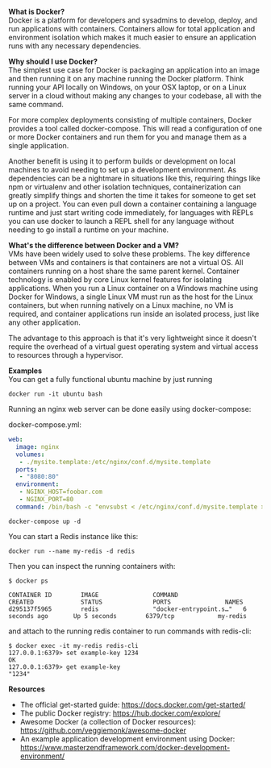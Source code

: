 **What is Docker?**  
Docker is a platform for developers and sysadmins to develop, deploy, and run applications with containers. Containers allow for total application and environment isolation which makes it much easier to ensure an application runs with any necessary dependencies.

**Why should I use Docker?**  
The simplest use case for Docker is packaging an application into an image and then running it on any machine running the Docker platform. Think running your API locally on Windows, on your OSX laptop, or on a Linux server in a cloud without making any changes to your codebase, all with the same command.

For more complex deployments consisting of multiple containers, Docker provides a tool called docker-compose. This will read a configuration of one or more Docker containers and run them for you and manage them as a single application.

Another benefit is using it to perform builds or development on local machines to avoid needing to set up a development environment. As dependencies can be a nightmare in situations like this, requiring things like npm or virtualenv and other isolation techniques, containerization can greatly simplify things and shorten the time it takes for someone to get set up on a project. You can even pull down a container containing a language runtime and just start writing code immediately, for languages with REPLs you can use docker to launch a REPL shell for any language without needing to go install a runtime on your machine.

**What's the difference between Docker and a VM?**  
VMs have been widely used to solve these problems. The key difference between VMs and containers is that containers are not a virtual OS. All containers running on a host share the same parent kernel. Container technology is enabled by core Linux kernel features for isolating applications. When you run a Linux container on a Windows machine using Docker for Windows, a single Linux VM must run as the host for the Linux containers, but when running natively on a Linux machine, no VM is required, and container applications run inside an isolated process, just like any other application.

The advantage to this approach is that it's very lightweight since it doesn't require the overhead of a virtual guest operating system and virtual access to resources through a hypervisor.

**Examples**  
You can get a fully functional ubuntu machine by just running

```
docker run -it ubuntu bash
```

Running an nginx web server can be done easily using docker-compose:

docker-compose.yml:
```yml
web:
  image: nginx
  volumes:
   - ./mysite.template:/etc/nginx/conf.d/mysite.template
  ports:
   - "8080:80"
  environment:
   - NGINX_HOST=foobar.com
   - NGINX_PORT=80
  command: /bin/bash -c "envsubst < /etc/nginx/conf.d/mysite.template > /etc/nginx/conf.d/default.conf && nginx -g 'daemon off;'"
```

`docker-compose up -d`

You can start a Redis instance like this:

```
docker run --name my-redis -d redis
```

Then you can inspect the running containers with:

```
$ docker ps

CONTAINER ID        IMAGE               COMMAND                  CREATED             STATUS              PORTS               NAMES
d295137f5965        redis               "docker-entrypoint.s…"   6 seconds ago       Up 5 seconds        6379/tcp            my-redis
```

and attach to the running redis container to run commands with redis-cli:

```
$ docker exec -it my-redis redis-cli
127.0.0.1:6379> set example-key 1234
OK
127.0.0.1:6379> get example-key
"1234"
```
**Resources**  
- The official get-started guide: https://docs.docker.com/get-started/
- The public Docker registry: https://hub.docker.com/explore/
- Awesome Docker (a collection of Docker resources): https://github.com/veggiemonk/awesome-docker
- An example application development environment using Docker: https://www.masterzendframework.com/docker-development-environment/

